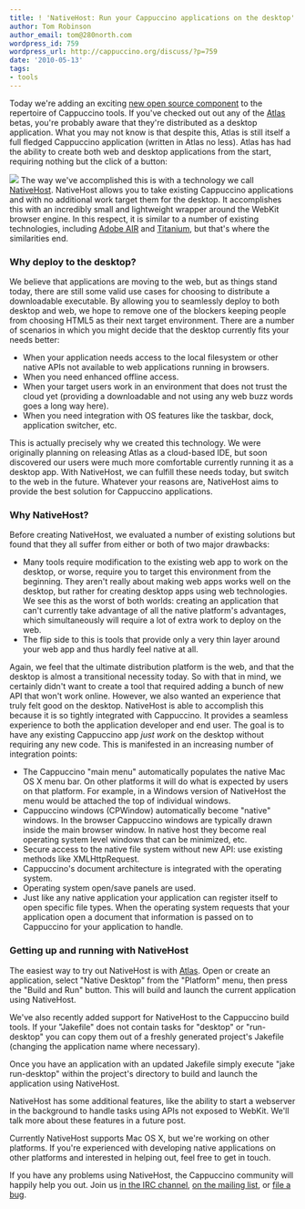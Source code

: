 ```yaml
---
title: ! 'NativeHost: Run your Cappuccino applications on the desktop'
author: Tom Robinson
author_email: tom@280north.com
wordpress_id: 759
wordpress_url: http://cappuccino.org/discuss/?p=759
date: '2010-05-13'
tags:
- tools
---
```



Today we're adding an exciting [new open source component](http://github.com/280north/cappuccino/tree/master/Tools/NativeHost) to the repertoire of Cappuccino tools. If you've checked out out any of the [Atlas](http://280atlas.com/) betas, you're probably aware that they're distributed as a desktop application. What you may not know is that despite this, Atlas is still itself a full fledged Cappuccino application (written in Atlas no less). Atlas has had the ability to create both web and desktop applications from the start, requiring nothing but the click of a button:

[![](/img/cpo-uploads/2010/05/atlas-desktop-native.png)](/img/cpo-uploads/2010/05/atlas-desktop-native.png) The way we've accomplished this is with a technology we call [NativeHost](http://github.com/280north/cappuccino/tree/master/Tools/NativeHost). NativeHost allows you to take existing Cappuccino applications and with no additional work target them for the desktop. It accomplishes this with an incredibly small and lightweight wrapper around the WebKit browser engine. In this respect, it is similar to a number of existing technologies, including [Adobe AIR](http://www.adobe.com/products/air/) and [Titanium](http://www.appcelerator.com/), but that's where the similarities end.

### Why deploy to the desktop?

 We believe that applications are moving to the web, but as things stand today, there are still some valid use cases for choosing to distribute a downloadable executable. By allowing you to seamlessly deploy to both desktop and web, we hope to remove one of the blockers keeping people from choosing HTML5 as their next target environment. There are a number of scenarios in which you might decide that the desktop currently fits your needs better:

* When your application needs access to the local filesystem or other native APIs not available to web applications running in browsers.
* When you need enhanced offline access.
* When your target users work in an environment that does not trust the cloud yet (providing a downloadable and not using any web buzz words goes a long way here).
* When you need integration with OS features like the taskbar, dock, application switcher, etc.

 This is actually precisely why we created this technology. We were originally planning on releasing Atlas as a cloud-based IDE, but soon discovered our users were much more comfortable currently running it as a desktop app. With NativeHost, we can fulfill these needs today, but switch to the web in the future. Whatever your reasons are, NativeHost aims to provide the best solution for Cappuccino applications.

### Why NativeHost?

 Before creating NativeHost, we evaluated a number of existing solutions but found that they all suffer from either or both of two major drawbacks:

* Many tools require modification to the existing web app to work on the desktop, or worse, require you to target this environment from the beginning. They aren't really about making web apps works well on the desktop, but rather for creating desktop apps using web technologies. We see this as the worst of both worlds: creating an application that can't currently take advantage of all the native platform's advantages, which simultaneously will require a lot of extra work to deploy on the web.
* The flip side to this is tools that provide only a very thin layer around your web app and thus hardly feel native at all.

Again, we feel that the ultimate distribution platform is the web, and that the desktop is almost a transitional necessity today. So with that in mind, we certainly didn't want to create a tool that required adding a bunch of new API that won't work online. However, we also wanted an experience that truly felt good on the desktop. NativeHost is able to accomplish this because it is so tightly integrated with Cappuccino. It provides a seamless experience to both the application developer and end user. The goal is to have any existing Cappuccino app _just work_ on the desktop without requiring any new code. This is manifested in an increasing number of integration points:

* The Cappuccino "main menu" automatically populates the native Mac OS X menu bar. On other platforms it will do what is expected by users on that platform. For example, in a Windows version of NativeHost the menu would be attached the top of individual windows.
* Cappuccino windows (CPWindow) automatically become "native" windows. In the browser Cappuccino windows are typically drawn inside the main browser window. In native host they become real operating system level windows that can be minimized, etc.
* Secure access to the native file system without new API: use existing methods like XMLHttpRequest.
* Cappuccino's document architecture is integrated with the operating system.
* Operating system open/save panels are used.
* Just like any native application your application can register itself to open specific file types. When the operating system requests that your application open a document that information is passed on to Cappuccino for your application to handle.

### Getting up and running with NativeHost

 The easiest way to try out NativeHost is with&nbsp;[Atlas](http://280atlas.com/). Open or create an application, select "Native Desktop" from the "Platform" menu, then press the "Build and Run" button. This will build and launch the current application using NativeHost.

We've also recently added support for NativeHost to the Cappuccino build tools. If your "Jakefile" does not contain tasks for "desktop" or "run-desktop" you can copy them out of a freshly generated project's Jakefile (changing the application name where necessary).

Once you have an application with an updated Jakefile simply execute "jake run-desktop" within the project's directory to build and launch the application using NativeHost.

NativeHost has some additional features, like the ability to start a webserver in the background to handle tasks using APIs not exposed to WebKit. We'll talk more about these features in a future post.

Currently NativeHost supports Mac OS X, but we're working on other platforms.&nbsp;If you're experienced with developing native applications on other platforms and interested in helping out, feel free to get in touch.

If you have any problems using NativeHost, the Cappuccino community will happily help you out. Join us [in the IRC channel](http://cappuccino.org/discuss/list.php),&nbsp;[on the mailing list](http://cappuccino.org/discuss/list.php), or [file a bug](http://github.com/280north/cappuccino/issues).



